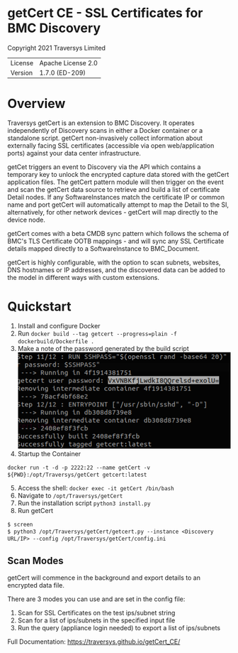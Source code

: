 # getCert CE - SSL Certificates for BMC Discovery
Copyright 2021 Traversys Limited

|     |     |
| --- | --- |
| License | Apache License 2.0 |
| Version | 1.7.0 (ED-209) |

# Overview

Traversys getCert is an extension to BMC Discovery. It operates independently of Discovery scans in either a Docker container or a standalone script. getCert non-invasively collect information about externally facing SSL certificates (accessible via open web/application ports) against your data center infrastructure.

getCet triggers an event to Discovery via the API which contains a temporary key to unlock the encrypted capture data stored with the getCert application files. The getCert pattern module will then trigger on the event and scan the getCert data source to retrieve and build a list of certificate Detail nodes. If any SoftwareInstances match the certificate IP or common name and port getCert will automatically attempt to map the Detail to the SI, alternatively, for other network devices - getCert will map directly to the device node.

getCert comes with a beta CMDB sync pattern which follows the schema of BMC's TLS Certificate OOTB mappings - and will sync any SSL Certificate details mapped directly to a SoftwareInstance to BMC_Document.

getCert is highly configurable, with the option to scan subnets, websites, DNS hostnames or IP addresses, and the discovered data can be added to the model in different ways with custom extensions.

# Quickstart

1. Install and configure Docker
2. Run `docker build --tag getcert --progress=plain -f dockerbuild/Dockerfile .`
3. Make a note of the password generated by the build script\
   ![alt text](docs/images/screenshot.png "Get ssh password")
4. Startup the Container
```console
docker run -t -d -p 2222:22 --name getCert -v ${PWD}:/opt/Traversys/getCert getcert:latest
```
5. Access the shell: `docker exec -it getCert /bin/bash`
6. Navigate to `/opt/Traversys/getCert`
7. Run the installation script `python3 install.py`
8. Run getCert

```console
$ screen
$ python3 /opt/Traversys/getCert/getcert.py --instance <Discovery URL/IP> --config /opt/Traversys/getCert/config.ini
```

## Scan Modes

getCert will commence in the background and export details to an encrypted data file.

There are 3 modes you can use and are set in the config file:

1. Scan for SSL Certificates on the test ips/subnet string
2. Scan for a list of ips/subnets in the specified input file
3. Run the query (appliance login needed) to export a list of ips/subnets

Full Documentation: https://traversys.github.io/getCert_CE/